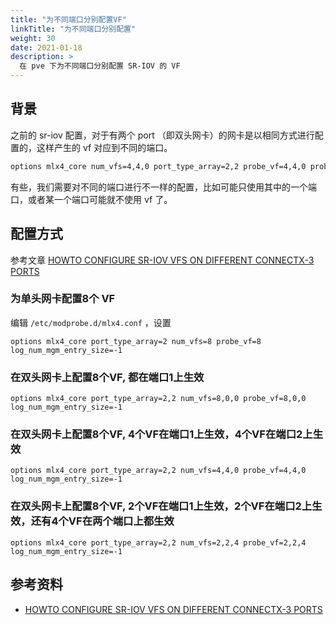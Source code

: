 ```yaml
---
title: "为不同端口分别配置VF"
linkTitle: "为不同端口分别配置"
weight: 30
date: 2021-01-18
description: >
  在 pve 下为不同端口分别配置 SR-IOV 的 VF
---
```




## 背景

之前的 sr-iov 配置，对于有两个 port （即双头网卡）的网卡是以相同方式进行配置的，这样产生的 vf 对应到不同的端口。

```bash
options mlx4_core num_vfs=4,4,0 port_type_array=2,2 probe_vf=4,4,0 probe_vf=4,4,0
```



有些，我们需要对不同的端口进行不一样的配置，比如可能只使用其中的一个端口，或者某一个端口可能就不使用 vf 了。



## 配置方式

参考文章 [HOWTO CONFIGURE SR-IOV VFS ON DIFFERENT CONNECTX-3 PORTS](https://enterprise-support.nvidia.com/s/article/howto-configure-sr-iov-vfs-on-different-connectx-3-ports)

### 为单头网卡配置8个 VF

编辑 `/etc/modprobe.d/mlx4.conf` ，设置

```properties
options mlx4_core port_type_array=2 num_vfs=8 probe_vf=8 log_num_mgm_entry_size=-1
```

### 在双头网卡上配置8个VF, 都在端口1上生效

```properties
options mlx4_core port_type_array=2,2 num_vfs=8,0,0 probe_vf=8,0,0 log_num_mgm_entry_size=-1
```

### 在双头网卡上配置8个VF, 4个VF在端口1上生效，4个VF在端口2上生效

```properties
options mlx4_core port_type_array=2,2 num_vfs=4,4,0 probe_vf=4,4,0 log_num_mgm_entry_size=-1
```

### 在双头网卡上配置8个VF, 2个VF在端口1上生效，2个VF在端口2上生效，还有4个VF在两个端口上都生效

```properties
options mlx4_core port_type_array=2,2 num_vfs=2,2,4 probe_vf=2,2,4 log_num_mgm_entry_size=-1
```





## 参考资料

- [HOWTO CONFIGURE SR-IOV VFS ON DIFFERENT CONNECTX-3 PORTS](https://enterprise-support.nvidia.com/s/article/howto-configure-sr-iov-vfs-on-different-connectx-3-ports)
